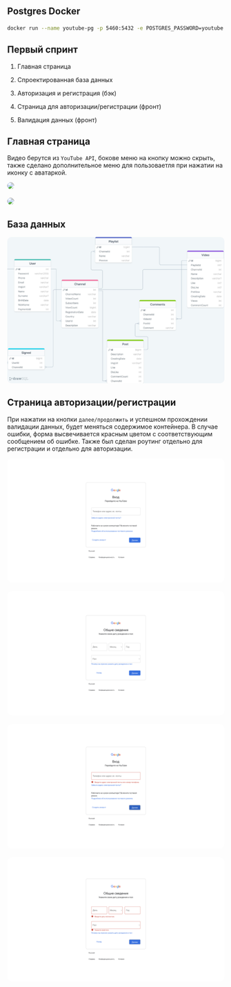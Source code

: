 ## Postgres Docker

```bash
docker run --name youtube-pg -p 5460:5432 -e POSTGRES_PASSWORD=youtube -d postgres:13.3
```

## Первый спринт 

1) Главная страница

2) Спроектированная база данных

3) Авторизация и регистрация (бэк)

4) Страница для авторизации/регистрации (фронт)

5) Валидация данных (фронт)

## Главная страница

Видео берутся из `YouTube API`, бокове меню на кнопку можно скрыть, также сделано дополнительное меню для пользоваетля при нажатии на иконку с аватаркой.

<img src='./materials/1.png' style='border-radius: 10px'> 
<br></br>
<img src='./materials/2.png' style='border-radius: 10px'> 

## База данных

<img src='./materials/DB.jpg' style='border-radius: 10px'> 

## Страница авторизации/регистрации

При нажатии на кнопки `далее/продолжить` и успешном прохождении валидации данных, будет меняться содержимое контейнера. В случае ошибки, форма высвечивается красным цветом с соответствующим сообщением об ошибке. Также был сделан роутинг отдельно для регистрации и отдельно для авторизации.

<img src='./materials/3.png' style='border-radius: 10px'> 
<br></br>
<img src='./materials/5.png' style='border-radius: 10px'> 
<br></br>
<img src='./materials/4.png' style='border-radius: 10px'> 
<br></br>
<img src='./materials/6.png' style='border-radius: 10px'> 

